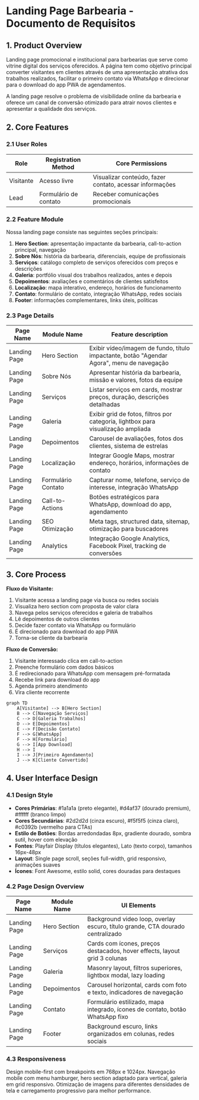 # Landing Page Barbearia - Documento de Requisitos

## 1. Product Overview

Landing page promocional e institucional para barbearias que serve como vitrine digital dos serviços oferecidos. A página tem como objetivo principal converter visitantes em clientes através de uma apresentação atrativa dos trabalhos realizados, facilitar o primeiro contato via WhatsApp e direcionar para o download do app PWA de agendamentos.

A landing page resolve o problema de visibilidade online da barbearia e oferece um canal de conversão otimizado para atrair novos clientes e apresentar a qualidade dos serviços.

## 2. Core Features

### 2.1 User Roles

| Role | Registration Method | Core Permissions |
|------|---------------------|------------------|
| Visitante | Acesso livre | Visualizar conteúdo, fazer contato, acessar informações |
| Lead | Formulário de contato | Receber comunicações promocionais |

### 2.2 Feature Module

Nossa landing page consiste nas seguintes seções principais:

1. **Hero Section**: apresentação impactante da barbearia, call-to-action principal, navegação
2. **Sobre Nós**: história da barbearia, diferenciais, equipe de profissionais
3. **Serviços**: catálogo completo de serviços oferecidos com preços e descrições
4. **Galeria**: portfólio visual dos trabalhos realizados, antes e depois
5. **Depoimentos**: avaliações e comentários de clientes satisfeitos
6. **Localização**: mapa interativo, endereço, horários de funcionamento
7. **Contato**: formulário de contato, integração WhatsApp, redes sociais
8. **Footer**: informações complementares, links úteis, políticas

### 2.3 Page Details

| Page Name | Module Name | Feature description |
|-----------|-------------|---------------------|
| Landing Page | Hero Section | Exibir vídeo/imagem de fundo, título impactante, botão "Agendar Agora", menu de navegação |
| Landing Page | Sobre Nós | Apresentar história da barbearia, missão e valores, fotos da equipe |
| Landing Page | Serviços | Listar serviços em cards, mostrar preços, duração, descrições detalhadas |
| Landing Page | Galeria | Exibir grid de fotos, filtros por categoria, lightbox para visualização ampliada |
| Landing Page | Depoimentos | Carousel de avaliações, fotos dos clientes, sistema de estrelas |
| Landing Page | Localização | Integrar Google Maps, mostrar endereço, horários, informações de contato |
| Landing Page | Formulário Contato | Capturar nome, telefone, serviço de interesse, integração WhatsApp |
| Landing Page | Call-to-Actions | Botões estratégicos para WhatsApp, download do app, agendamento |
| Landing Page | SEO Otimização | Meta tags, structured data, sitemap, otimização para buscadores |
| Landing Page | Analytics | Integração Google Analytics, Facebook Pixel, tracking de conversões |

## 3. Core Process

**Fluxo do Visitante:**
1. Visitante acessa a landing page via busca ou redes sociais
2. Visualiza hero section com proposta de valor clara
3. Navega pelos serviços oferecidos e galeria de trabalhos
4. Lê depoimentos de outros clientes
5. Decide fazer contato via WhatsApp ou formulário
6. É direcionado para download do app PWA
7. Torna-se cliente da barbearia

**Fluxo de Conversão:**
1. Visitante interessado clica em call-to-action
2. Preenche formulário com dados básicos
3. É redirecionado para WhatsApp com mensagem pré-formatada
4. Recebe link para download do app
5. Agenda primeiro atendimento
6. Vira cliente recorrente

```mermaid
graph TD
    A[Visitante] --> B[Hero Section]
    B --> C[Navegação Serviços]
    C --> D[Galeria Trabalhos]
    D --> E[Depoimentos]
    E --> F[Decisão Contato]
    F --> G[WhatsApp]
    F --> H[Formulário]
    G --> I[App Download]
    H --> I
    I --> J[Primeiro Agendamento]
    J --> K[Cliente Convertido]
```

## 4. User Interface Design

### 4.1 Design Style

- **Cores Primárias**: #1a1a1a (preto elegante), #d4af37 (dourado premium), #ffffff (branco limpo)
- **Cores Secundárias**: #2d2d2d (cinza escuro), #f5f5f5 (cinza claro), #c0392b (vermelho para CTAs)
- **Estilo de Botões**: Bordas arredondadas 8px, gradiente dourado, sombra sutil, hover com elevação
- **Fontes**: Playfair Display (títulos elegantes), Lato (texto corpo), tamanhos 16px-48px
- **Layout**: Single page scroll, seções full-width, grid responsivo, animações suaves
- **Ícones**: Font Awesome, estilo solid, cores douradas para destaques

### 4.2 Page Design Overview

| Page Name | Module Name | UI Elements |
|-----------|-------------|-------------|
| Landing Page | Hero Section | Background video loop, overlay escuro, título grande, CTA dourado centralizado |
| Landing Page | Serviços | Cards com ícones, preços destacados, hover effects, layout grid 3 colunas |
| Landing Page | Galeria | Masonry layout, filtros superiores, lightbox modal, lazy loading |
| Landing Page | Depoimentos | Carousel horizontal, cards com foto e texto, indicadores de navegação |
| Landing Page | Contato | Formulário estilizado, mapa integrado, ícones de contato, botão WhatsApp fixo |
| Landing Page | Footer | Background escuro, links organizados em colunas, redes sociais |

### 4.3 Responsiveness

Design mobile-first com breakpoints em 768px e 1024px. Navegação mobile com menu hamburger, hero section adaptado para vertical, galeria em grid responsivo. Otimização de imagens para diferentes densidades de tela e carregamento progressivo para melhor performance.